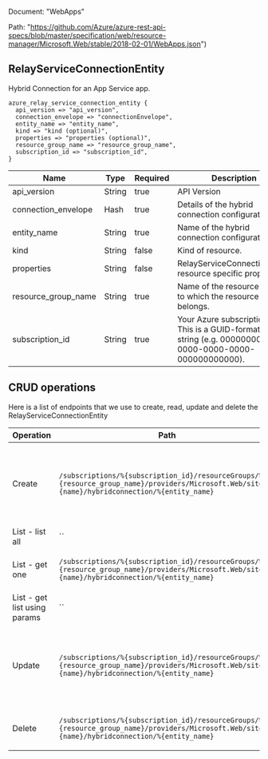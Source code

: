 Document: "WebApps"


Path: "https://github.com/Azure/azure-rest-api-specs/blob/master/specification/web/resource-manager/Microsoft.Web/stable/2018-02-01/WebApps.json")

## RelayServiceConnectionEntity

Hybrid Connection for an App Service app.

```puppet
azure_relay_service_connection_entity {
  api_version => "api_version",
  connection_envelope => "connectionEnvelope",
  entity_name => "entity_name",
  kind => "kind (optional)",
  properties => "properties (optional)",
  resource_group_name => "resource_group_name",
  subscription_id => "subscription_id",
}
```

| Name        | Type           | Required       | Description       |
| ------------- | ------------- | ------------- | ------------- |
|api_version | String | true | API Version |
|connection_envelope | Hash | true | Details of the hybrid connection configuration. |
|entity_name | String | true | Name of the hybrid connection configuration. |
|kind | String | false | Kind of resource. |
|properties | String | false | RelayServiceConnectionEntity resource specific properties |
|resource_group_name | String | true | Name of the resource group to which the resource belongs. |
|subscription_id | String | true | Your Azure subscription ID. This is a GUID-formatted string (e.g. 00000000-0000-0000-0000-000000000000). |



## CRUD operations

Here is a list of endpoints that we use to create, read, update and delete the RelayServiceConnectionEntity

| Operation | Path | Verb | Description | OperationID |
| ------------- | ------------- | ------------- | ------------- | ------------- |
|Create|`/subscriptions/%{subscription_id}/resourceGroups/%{resource_group_name}/providers/Microsoft.Web/sites/%{name}/hybridconnection/%{entity_name}`|Put|Creates a new hybrid connection configuration (PUT), or updates an existing one (PATCH).|WebApps_CreateOrUpdateRelayServiceConnection|
|List - list all|``||||
|List - get one|`/subscriptions/%{subscription_id}/resourceGroups/%{resource_group_name}/providers/Microsoft.Web/sites/%{name}/hybridconnection/%{entity_name}`|Get|Gets a hybrid connection configuration by its name.|WebApps_GetRelayServiceConnection|
|List - get list using params|``||||
|Update|`/subscriptions/%{subscription_id}/resourceGroups/%{resource_group_name}/providers/Microsoft.Web/sites/%{name}/hybridconnection/%{entity_name}`|Put|Creates a new hybrid connection configuration (PUT), or updates an existing one (PATCH).|WebApps_CreateOrUpdateRelayServiceConnection|
|Delete|`/subscriptions/%{subscription_id}/resourceGroups/%{resource_group_name}/providers/Microsoft.Web/sites/%{name}/hybridconnection/%{entity_name}`|Delete|Deletes a relay service connection by its name.|WebApps_DeleteRelayServiceConnection|
